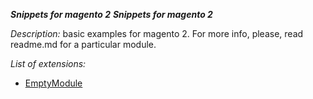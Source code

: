 ***Snippets for magento 2***
***Snippets for magento 2***

_Description:_ basic examples for magento 2.
For more info, please, read readme.md for a particular module.

_List of extensions:_

- [EmptyModule](https://github.com/eugene-petrov/magento2-empty-module)
